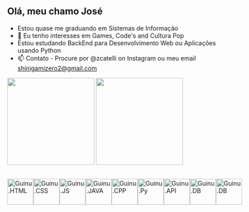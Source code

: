 ## Olá, meu chamo José

- Estou quase me graduando em Sistemas de Informação
- 👀 Eu tenho interesses em Games, Code's and Cultura Pop
- Estou estudando BackEnd para Desenvolvimento Web ou Aplicações usando Python
- 📫 Contato - Procure por @zcatelli on Instagram ou meu email shinigamizero2@gmail.com

<div>
  <img height="200em" src="https://github-readme-stats.vercel.app/api?username=GuinuZ&count_private=true&show_icons=true&theme=tokyonight"/>
  <img height="200em" src="https://github-readme-stats.vercel.app/api/top-langs/?username=GuinuZ&layout=compact&langs_count-16&theme=tokyonight"/>
</div>

##

<div style="display: flex"><br>
  <img align="center" alt="Guinu.HTML" height="60" width="60" src="https://cdn.jsdelivr.net/gh/devicons/devicon/icons/html5/html5-original.svg" />
  <img align="center" alt="Guinu.CSS" height="60" width="60" src="https://cdn.jsdelivr.net/gh/devicons/devicon/icons/css3/css3-original.svg" /> 
  <img align="center" alt="Guinu.JS" height="60" width="60" src="https://cdn.jsdelivr.net/gh/devicons/devicon/icons/javascript/javascript-original.svg" /> 
  <img align="center" alt="Guinu.JAVA" height="60" width="60" src="https://cdn.jsdelivr.net/gh/devicons/devicon/icons/java/java-original-wordmark.svg" /> 
  <img align="center" alt="Guinu.CPP" height="60" width="60" src="https://cdn.jsdelivr.net/gh/devicons/devicon/icons/cplusplus/cplusplus-original.svg" /> 
  <img align="center" alt="Guinu.Py" height="60" width="60" src="https://cdn.jsdelivr.net/gh/devicons/devicon/icons/python/python-original.svg" />
  <img align="center" alt="Guinu.API" height="60" width="60" src="https://cdn.jsdelivr.net/gh/devicons/devicon/icons/fastapi/fastapi-original.svg" />
  <img align="center" alt="Guinu.DB" height="60" width="60" src="https://cdn.jsdelivr.net/gh/devicons/devicon/icons/mysql/mysql-original-wordmark.svg" />
  <img align="center" alt="Guinu.DB" height="60" width="60" src="https://cdn.jsdelivr.net/gh/devicons/devicon/icons/sqlite/sqlite-original-wordmark.svg" />

##
